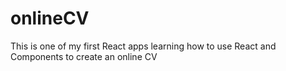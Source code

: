 # onlineCV
This is one of my first React apps learning how to use React and Components to create an online CV
